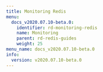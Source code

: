 ```yaml
---
title: Monitoring Redis
menu:
  docs_v2020.07.10-beta.0:
    identifier: rd-monitoring-redis
    name: Monitoring
    parent: rd-redis-guides
    weight: 25
menu_name: docs_v2020.07.10-beta.0
info:
  version: v2020.07.10-beta.0
---
```


